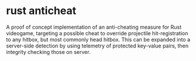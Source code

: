 # rust anticheat

A proof of concept implementation of an anti-cheating measure for Rust videogame, targeting a possible cheat to override projectile hit-registration to any hitbox, but most commonly head hitbox.
This can be expanded into a server-side detection by using telemetry of protected key-value pairs, then integrity checking those on server.